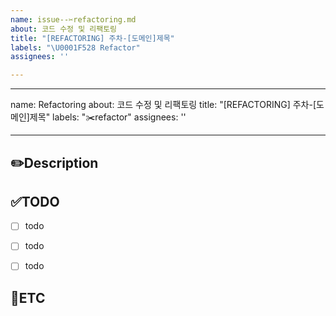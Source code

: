 ```yaml
---
name: issue--✂️refactoring.md
about: 코드 수정 및 리팩토링
title: "[REFACTORING] 주차-[도메인]제목"
labels: "\U0001F528 Refactor"
assignees: ''

---
```


---
name: Refactoring
about: 코드 수정 및 리팩토링
title: "[REFACTORING] 주차-[도메인]제목"
labels: "✂️refactor"
assignees: ''

---

✏️Description
-
<!--코드 수정 및 리팩토링에 관련된 이슈 설명-->

✅TODO
-
- [ ] todo
- [ ] todo
- [ ] todo


🐾ETC
-

